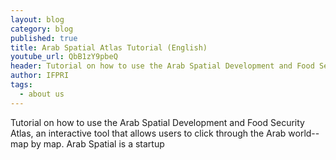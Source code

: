 ```yaml
---
layout: blog
category: blog
published: true
title: Arab Spatial Atlas Tutorial (English)
youtube_url: QbB1zY9pbeQ
header: Tutorial on how to use the Arab Spatial Development and Food Security Atlas
author: IFPRI
tags:
  - about us
---
```




Tutorial on how to use the Arab Spatial Development and Food Security Atlas, an interactive tool that allows users to click through the Arab world--map by map. Arab Spatial is a startup 
